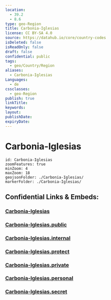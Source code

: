 ```yaml
---
location:
  - 39.2
  - 8.6
type: geo-Region
title: Carbonia-Iglesias
license: CC BY-SA 4.0
source: https://datahub.io/core/country-codes
isDeleted: false
isReadOnly: false
draft: false
confidential: public
tags:
  - geo/Country/Region
aliases:
  - Carbonia-Iglesias
Languages:
  - de
cssclasses:
  - geo-Region
publish: true
linkTitle:
keywords:
layout:
publishDate:
expiryDate:
---
```


# Carbonia-Iglesias

```leaflet
id: Carbonia-Iglesias
zoomFeatures: true 
minZoom: 4 
maxZoom: 18
geojsonFolder: ./Carbonia-Iglesias/
markerFolder: ./Carbonia-Iglesias/
```


## Confidential Links & Embeds: 

### [Carbonia-Iglesias](/_Standards/Earth/Continent/Europe/Europe~South/Italy/regions~Italy/Sardinia/Carbonia-Iglesias.md) 

### [Carbonia-Iglesias.public](/_public/Earth/Continent/Europe/Europe~South/Italy/regions~Italy/Sardinia/Carbonia-Iglesias.public.md) 

### [Carbonia-Iglesias.internal](/_internal/Earth/Continent/Europe/Europe~South/Italy/regions~Italy/Sardinia/Carbonia-Iglesias.internal.md) 

### [Carbonia-Iglesias.protect](/_protect/Earth/Continent/Europe/Europe~South/Italy/regions~Italy/Sardinia/Carbonia-Iglesias.protect.md) 

### [Carbonia-Iglesias.private](/_private/Earth/Continent/Europe/Europe~South/Italy/regions~Italy/Sardinia/Carbonia-Iglesias.private.md) 

### [Carbonia-Iglesias.personal](/_personal/Earth/Continent/Europe/Europe~South/Italy/regions~Italy/Sardinia/Carbonia-Iglesias.personal.md) 

### [Carbonia-Iglesias.secret](/_secret/Earth/Continent/Europe/Europe~South/Italy/regions~Italy/Sardinia/Carbonia-Iglesias.secret.md)

